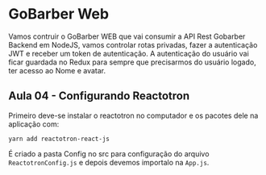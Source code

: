 # GoBarber Web

Vamos contruir o GoBarber WEB que vai consumir a API Rest Gobarber Backend em NodeJS, vamos controlar rotas privadas, fazer a autenticação JWT e receber um token de autenticação. A autenticação do usuário vai ficar guardada no Redux para sempre que precisarmos do usuário logado, ter acesso ao Nome e avatar.

## Aula 04 - Configurando Reactotron

Primeiro deve-se instalar o reactotron no computador e os pacotes dele na aplicação com:

```
yarn add reactotron-react-js
```

É criado a pasta Config no src para configuração do arquivo `ReactotronConfig.js` e depois devemos importalo na `App.js`.
